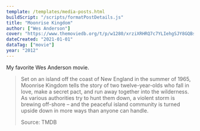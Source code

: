 ```yaml
---
template: /templates/media-posts.html
buildScript: "/scripts/formatPostDetails.js"
title: "Moonrise Kingdom"
author: ["Wes Anderson"]
cover: "https://www.themoviedb.org/t/p/w1280/xrziXRHRQ7c7YLIehgSJY8GQBsx.jpg"
dateCreated: "2021-01-01"
dataTag: ["movie"]
year: "2012"
---
```


My favorite Wes Anderson movie.

> Set on an island off the coast of New England in the summer of 1965, Moonrise Kingdom tells the story of two twelve-year-olds who fall in love, make a secret pact, and run away together into the wilderness. As various authorities try to hunt them down, a violent storm is brewing off-shore – and the peaceful island community is turned upside down in more ways than anyone can handle.
>
> Source: TMDB
